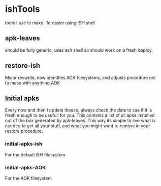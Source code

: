 # ishTools
tools I use to make life easier using iSH shell

## apk-leaves
should be fully generic, uses ash shell so should work on a fresh deploy.

## restore-ish
Major revwrite, now identifies AOK filesystems, and adjusts procedure not
to mess with anything AOK

## Initial apks
Every now and then I update theese, always check the date to see if it is fresh enough to be usefull for you.
This contains a list of all apks installed out of the box generated by apk-leaves.
This way its simple to see what is needed to get all your stuff, and what you might want to remove in your restore procedure.

### initial-apks-ish
For the default iSH filesystem

### initial-apks-AOK
For the AOK filesystem
